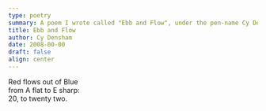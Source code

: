 ```yaml
---
type: poetry
summary: A poem I wrote called "Ebb and Flow", under the pen-name Cy Densham.
title: Ebb and Flow
author: Cy Densham
date: 2008-00-00
draft: false
align: center
---
```


Red flows out of Blue\
from A flat to E sharp:\
20, to twenty two.
